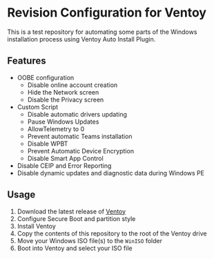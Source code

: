 # Revision Configuration for Ventoy

This is a test repository for automating some parts of the Windows installation process using Ventoy Auto Install Plugin.

## Features

- OOBE configuration
  - Disable online account creation
  - Hide the Network screen
  - Disable the Privacy screen
- Custom Script
  - Disable automatic drivers updating
  - Pause Windows Updates
  - AllowTelemetry to 0
  - Prevent automatic Teams installation
  - Disable WPBT
  - Prevent Automatic Device Encryption
  - Disable Smart App Control
- Disable CEIP and Error Reporting
- Disable dynamic updates and diagnostic data during Windows PE

## Usage

1. Download the latest release of [Ventoy](https://github.com/ventoy/Ventoy/releases)
2. Configure Secure Boot and partition style
3. Install Ventoy
4. Copy the contents of this repository to the root of the Ventoy drive
5. Move your Windows ISO file(s) to the `WinISO` folder
6. Boot into Ventoy and select your ISO file
